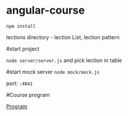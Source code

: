 # angular-course

`npm install`


lections directory - lection List, lection pattern

#start project

`node server/server.js` and pick lection in table

#start mock server
`node mock/mock.js` 

port: `:4041`

#Course program

[Program](https://drive.google.com/open?id=1TzhHHcLUS7cv0pgH5AoSBULbeg_g-ntQIlMLco_8ASU)
